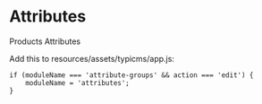 # Attributes
Products Attributes

Add this to resources/assets/typicms/app.js:

    if (moduleName === 'attribute-groups' && action === 'edit') {
        moduleName = 'attributes';
    }
